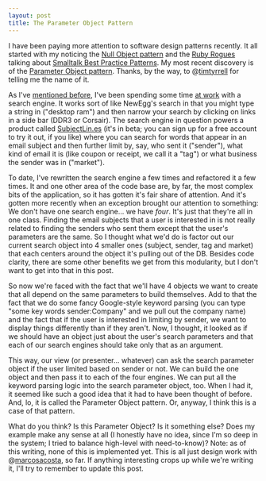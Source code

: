 ```yaml
---
layout: post
title: The Parameter Object Pattern
---
```

I have been paying more attention to software design patterns recently. It all started with my noticing the <a title="Falsiness and Null Objects" href="http://garbled.benhamill.com/2011/06/falsiness-and-null-objects/">Null Object pattern</a> and the <a title="Ruby Rogues podcast" href="http://rubyrogues.com/" target="_blank">Ruby Rogues</a> talking about <a title="Amazon Link" href="www.amazon.com/Smalltalk-Best-Practice-Patterns-Kent/dp/013476904X/" target="_blank">Smalltalk Best Practice Patterns</a>. My most recent discovery is of the <a title="Parameter Object pattern @ WikiWiki" href="http://c2.com/cgi/wiki?ParameterObject" target="_blank">Parameter Object pattern</a>. Thanks, by the way, to @<a title="Tim's Twitter page" href="http://twitter.com/timtyrrell" target="_blank">timtyrrell</a> for telling me the name of it.

As I've <a title="A Smarter has_many :through?" href="http://garbled.benhamill.com/2011/08/a-smarter-has_many-through/">mentioned before</a>, I've been spending some time <a title="OtherInbox" href="http://otherinbox.com/" target="_blank">at work</a> with a search engine. It works sort of like NewEgg's search in that you might type a string in ("desktop ram") and then narrow your search by clicking on links in a side bar (DDR3 or Corsair). The search engine in question powers a product called <a title="SubjectLin.es" href="http://subjectlin.es" target="_blank">SubjectLin.es</a> (it's in beta; you can sign up for a free account to try it out, if you like) where you can search for words that appear in an email subject and then further limit by, say, who sent it ("sender"), what kind of email it is (like coupon or receipt, we call it a "tag") or what business the sender was in ("market").

To date, I've rewritten the search engine a few times and refactored it a few times. It and one other area of the code base are, by far, the most complex bits of the application, so it has gotten it's fair share of attention. And it's gotten more recently when an exception brought our attention to something: We don't have one search engine... we have <em>four</em>. It's just that they're all in one class. Finding the email subjects that a user is interested in is not really related to finding the senders who sent them except that the user's parameters are the same. So I thought what we'd do is factor out our current search object into 4 smaller ones (subject, sender, tag and market) that each centers around the object it's pulling out of the DB. Besides code clarity, there are some other benefits we get from this modularity, but I don't want to get into that in this post.

So now we're faced with the fact that we'll have 4 objects we want to create that all depend on the same parameters to build themselves. Add to that the fact that we do some fancy Google-style keyword parsing (you can type "some key words sender:Company" and we pull out the company name) and the fact that if the user is interested in limiting by sender, we want to display things differently than if they aren't. Now, I thought, it looked as if we should have an object just about the user's search parameters and that each of our search engines should take only that as an argument.

This way, our view (or presenter... whatever) can ask the search parameter object if the user limited based on sender or not. We can build the one object and then pass it to each of the four engines. We can put all the keyword parsing logic into the search parameter object, too. When I had it, it seemed like such a good idea that it had to have been thought of before. And, lo, it is called the Parameter Object pattern. Or, anyway, I think this is a case of that pattern.

What do you think? Is this Parameter Object? Is it something else? Does my example make any sense at all (I honestly have no idea, since I'm so deep in the system; I tried to balance high-level with need-to-know)? Note: as of this writing, none of this is implemented yet. This is all just design work with @<a title="Macors's Twitter page" href="http://twitter.com/marcosacosta" target="_blank">marcosacosta</a>, so far. If anything interesting crops up while we're writing it, I'll try to remember to update this post.
